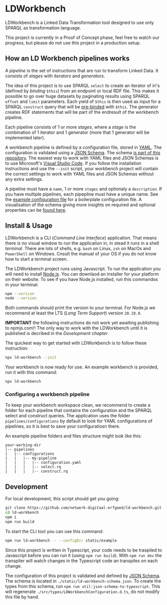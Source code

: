 # LDWorkbench

LDWorkbench is a Linked Data Transformation tool designed to use only SPARQL as transformation language.

This project is currently in a Proof of Concept phase, feel free to watch our progress, but please do not use this project in a production setup.

## How an LD Workbench pipelines works

A *pipeline* is the set of instructions that are run to transform Linked Data. It consists of *stages* with *iterators* and *generators*.

The idea of this project is to use SPARQL `select` to create an iterator of iri's (defined by *binding* `$this`) from an endpoint or local RDF file. This makes it possible to go over huge datasets by paginating results using SPARQL `offset` and `limit` parameters. Each yield of `$this` is then used as input for a SPARQL `construct` query that will be [pre-binded](https://www.w3.org/TR/shacl/#pre-binding) with `$this`. The generator creates RDF statements that will be part of the endresult of the workbench pipeline.

Each pipeline consists of 1 or more *stages*, where a *stage* is the combination of 1 iterator and 1 generator (more that 1 generator will be implemented later).

A workbench pipeline is defined by a configuration file, stored in [YAML](https://yaml.org). The configuration is validated using a [JSON Schema](https://json-schema.org). The schema [is part of this repository](https://github.com/netwerk-digitaal-erfgoed/ld-workbench/blob/main/static/ld-workbench.schema.json). The easiest way to work with YAML files and JSON Schemas is to use Microsoft's [Visual Studio Code](https://code.visualstudio.com). If you follow the installation instructions and use the `--init` script, your workbench project will contain the correct settings to work with YAML files and JSON Schemas without any extra settings.

A pipeline must have a `name`, 1 or more `stages` and optionaly a `description`. If you have multiple pipelines, each pipepline must have a unique name.  See the [example configuration file](https://github.com/netwerk-digitaal-erfgoed/ld-workbench/blob/main/static/example/config.yml) for a boilerplate configuration file. A visualisation of the schema giving more insights on required and optional properties can be [found here](https://json-schema.app/view/%23?url=https%3A%2F%2Fraw.githubusercontent.com%2Fnetwerk-digitaal-erfgoed%2Fld-workbench%2Fmain%2Fstatic%2Fld-workbench.schema.json).

## Install & Usage

LDWorkbench is a CLI (*Command Line Interface*) application. That means there is no visual window to run the application in, in stead it runs in a shell *terminal*. There are lots of shells, e.g. `bash` on Linux, `zsh` on MacOs and `PowerShell` on Windows. Cnsult the manual of your OS if you do not know how to start a terminal screen.

The LDWorkbench project runs using Javascript. To run the application you will need to install [Node.js](https://nodejs.org/en). You can downlaod an installer for your platform on their website. To see if you have Node,js installed, run this commandos in your terminal:
```bash
npm --version
node --version
```


Both commands should print the version to your terminal. For Node.js we recommend at least the LTS (*Long Term Support*) version `20.10.0`.

**IMPORTANT** the following instructions do not work yet awaiting publishing to npmjs.com!! The only way to work with the LDWorkbench until it is published is decribed in the *Development chapter*.

The quickest way to get started with LDWorkbench is to follow these instruction:

```bash
npx ld-workbench --init
```

Your workbench is now ready for use. An example workbench is provided, run it with this command:

```bash
npx ld-workbench
```

### Configuring a workbench pipeline
To keep your workbench workspace clean, we recommend to create a folder for each pipeline that contains the configuration and the SPARQL select and construct queries. The application uses the folder `pipelines/configurations` by default to look for YAML configurations of pipelines, so it is best to save your configuratiosn there.

An example pipeline folders and files structure might look like this:

```
your-working-dir
|-- pipelines
|   |-- configurations
|   |   |-- my-pipeline
|   |   |   |-- configuration.yaml
|   |   |   |-- select.rq
|   |   |   |-- construct.rq
```

## Development
For local development, this script should get you going:
```bash
git clone https://github.com/netwerk-digitaal-erfgoed/ld-workbench.git
cd ld-workbench
npm i
npm run build
```

To start the CLI tool you can use this command:
```bash
npm run ld-workbench -- --configDir static/example
```

Since this project is written in Typescript, your code needs to be traspiled to Javascript before you can run it (using `npm run build`). With `npm run dev` the transpiler will watch changes in the Typescript code an transpiles on each change.

The configuration of this project is validated and defined by [JSON Schema](https://json-schema.org). The schema is located in `./static/ld-workbench-schema.json`. To create the types from this schema, run `npm run util:json-schema-to-typescript`. This will regenerate `./src/types/LDWorkbenchConfiguration.d.ts`, do not modify this file by hand.

